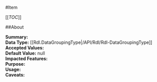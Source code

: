 #Item

[[_TOC_]]

##About

**Summary:**   
**Data Type:** [[Rdl.DataGroupingType|/API/Rdl/Rdl-DataGroupingType]]  
**Accepted Values:**   
**Default Value:** null  
**Impacted Features:**   
**Purpose:**   
**Usage:**   
**Caveats:**   

